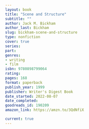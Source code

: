 ```yaml
---
layout: book
title: "Scene and Structure"
subtitle: ""
author: Jack M. Bickham
author_last: Bickham
slug: bickham-scene-and-structure
type: nonfiction
cover: true
series: 
part: 
genres:
- writing
- film
isbn: 9780898799064
rating: 
pages: 168
format: paperback
publish_year: 1999
publisher: Writer's Digest Book
date_started: 2022-08-07
date_completed: 
goodreads_id: 190209
amazon_link: https://amzn.to/3QdNfiX

current: true
---
```

